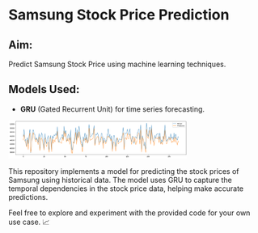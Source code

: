 # Samsung Stock Price Prediction

## Aim:
Predict Samsung Stock Price using machine learning techniques.

## Models Used:
- **GRU** (Gated Recurrent Unit) for time series forecasting.

<img src = "training-preds.png" width = 70%>

This repository implements a model for predicting the stock prices of Samsung using historical data. The model uses GRU to capture the temporal dependencies in the stock price data, helping make accurate predictions.

Feel free to explore and experiment with the provided code for your own use case. 📈
